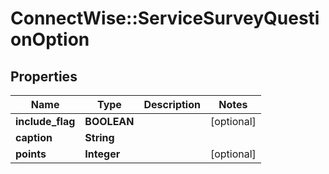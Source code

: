 # ConnectWise::ServiceSurveyQuestionOption

## Properties
Name | Type | Description | Notes
------------ | ------------- | ------------- | -------------
**include_flag** | **BOOLEAN** |  | [optional] 
**caption** | **String** |  | 
**points** | **Integer** |  | [optional] 


